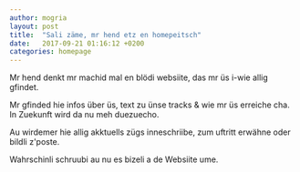 ```yaml
---
author: mogria
layout: post
title:  "Sali zäme, mr hend etz en homepeitsch"
date:   2017-09-21 01:16:12 +0200
categories: homepage
---
```


Mr hend denkt mr machid mal en blödi websiite, das mr üs i-wie allig
gfindet.

Mr gfinded hie infos über üs, text zu ünse tracks & wie mr üs
erreiche cha. In Zuekunft wird da nu meh duezuecho.

Au wirdemer hie allig akktuells zügs inneschriibe, zum uftritt erwähne
oder bildli z'poste.

Wahrschinli schruubi au nu es bizeli a de Websiite ume.
